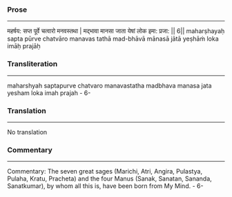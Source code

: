 ### Prose 
 --- 
महर्षय: सप्त पूर्वे चत्वारो मनवस्तथा |
मद्भावा मानसा जाता येषां लोक इमा: प्रजा: || 6||
maharṣhayaḥ sapta pūrve chatvāro manavas tathā
mad-bhāvā mānasā jātā yeṣhāṁ loka imāḥ prajāḥ

### Transliteration 
 --- 
maharshyah saptapurve chatvaro manavastatha madbhava manasa jata yesham loka imah prajah - 6-

### Translation 
 --- 
No translation

### Commentary 
 --- 
Commentary: The seven great sages (Marichi, Atri, Angira, Pulastya, Pulaha, Kratu, Pracheta) and the four Manus (Sanak, Sanatan, Sananda, Sanatkumar), by whom all this is, have been born from My Mind. - 6-